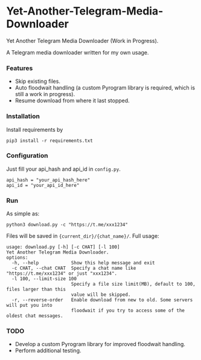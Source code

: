 # Yet-Another-Telegram-Media-Downloader
Yet Another Telegram Media Downloader (Work in Progress).

A Telegram media downloader written for my own usage.


### Features
* Skip existing files.
* Auto floodwait handling (a custom Pyrogram library is required, which is still a work in progress).
* Resume download from where it last stopped.

### Installation
Install requirements by
```
pip3 install -r requirements.txt
```

### Configuration
Just fill your api_hash and api_id in `config.py`.
```
api_hash = "your_api_hash_here"
api_id = "your_api_id_here"
```

### Run
As simple as:
```
python3 download.py -c "https://t.me/xxx1234"
```
Files will be saved in `{current_dir}/{chat_name}/`.
Full usage:
```
usage: download.py [-h] [-c CHAT] [-l 100]
Yet Another Telegram Media Downloader.
options:
  -h, --help            Show this help message and exit
  -c CHAT, --chat CHAT  Specify a chat name like "https://t.me/xxx1234" or just "xxx1234".
  -l 100, --limit-size 100
                        Specify a file size limit(MB), default to 100, files larger than this
                        value will be skipped.
  -r, --reverse-order   Enable download from new to old. Some servers will put you into
                        floodwait if you try to access some of the oldest chat messages.
```

### TODO
* Develop a custom Pyrogram library for improved floodwait handling.
* Perform additional testing.
